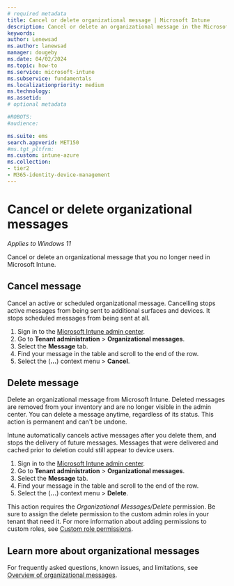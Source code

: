 ```yaml
---
# required metadata
title: Cancel or delete organizational message | Microsoft Intune  
description: Cancel or delete an organizational message in the Microsoft Intune admin center.       
keywords:
author: Lenewsad
ms.author: lanewsad
manager: dougeby
ms.date: 04/02/2024  
ms.topic: how-to
ms.service: microsoft-intune
ms.subservice: fundamentals
ms.localizationpriority: medium
ms.technology:
ms.assetid: 
# optional metadata

#ROBOTS:
#audience:

ms.suite: ems
search.appverid: MET150
#ms.tgt_pltfrm:
ms.custom: intune-azure 
ms.collection:
- tier2
- M365-identity-device-management
---
```


# Cancel or delete organizational messages      

*Applies to Windows 11*  

Cancel or delete an organizational message that you no longer need in Microsoft Intune.

## Cancel message  
Cancel an active or scheduled organizational message. Cancelling stops active messages from being sent to additional surfaces and devices. It stops scheduled messages from being sent at all.  

1. Sign in to the [Microsoft Intune admin center](https://go.microsoft.com/fwlink/?linkid=2109431).
2. Go to **Tenant administration** > **Organizational messages**.  
2. Select the **Message** tab.  
3. Find your message in the table and scroll to the end of the row.   
3. Select the (**...**) context menu > **Cancel**.   

## Delete message  
Delete an organizational message from Microsoft Intune. Deleted messages are removed from your inventory and are no longer visible in the admin center. You can delete a message anytime, regardless of its status. This action is permanent and can't be undone.  

Intune automatically cancels active messages after you delete them, and stops the delivery of future messages. Messages that were delivered and cached prior to deletion could still appear to device users.   

1. Sign in to the [Microsoft Intune admin center](https://go.microsoft.com/fwlink/?linkid=2109431).
2. Go to **Tenant administration** > **Organizational messages**.  
2. Select the **Message** tab.  
3. Find your message in the table and scroll to the end of the row.   
3. Select the (**...**) context menu > **Delete**.   

This action requires the *Organizational Messages/Delete* permission. Be sure to assign the delete permission to the custom admin roles in your tenant that need it. For more information about adding permissions to custom roles, see [Custom role permissions](../fundamentals/create-custom-role.md#custom-role-permissions).    

## Learn more about organizational messages  

For frequently asked questions, known issues, and limitations, see [Overview of organizational messages](organizational-messages-overview.md).  